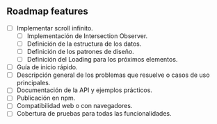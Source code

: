 
## Roadmap features

- [ ] Implementar scroll infinito.
  - [ ] Implementación de Intersection Observer.
  - [ ] Definición de la estructura de los datos.
  - [ ] Definición de los patrones de diseño.
  - [ ] Definición del Loading para los próximos elementos.
- [ ] Guía de inicio rápido.
- [ ] Descripción general de los problemas que resuelve o casos de uso principales.
- [ ] Documentación de la API y ejemplos prácticos.
- [ ] Publicación en npm.
- [ ] Compatibilidad web o con navegadores.
- [ ] Cobertura de pruebas para todas las funcionalidades.